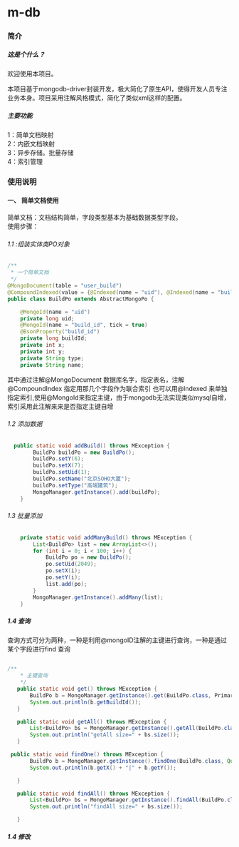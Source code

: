 # m-db

### 简介
##### 这是个什么？
欢迎使用本项目。

本项目基于mongodb-driver封装开发，极大简化了原生API，使得开发人员专注业务本身。项目采用注解风格模式，简化了类似xml这样的配置。

##### 主要功能

1：简单文档映射 \
2：内嵌文档映射 \
3：异步存储。批量存储 \
4：索引管理

### 使用说明

#### 一、 简单文档使用

简单文档：文档结构简单，字段类型基本为基础数据类型字段。\
使用步骤：
###### 1.1 :组装实体类PO对象
``` java
/**
 * 一个简单文档
 */
@MongoDocument(table = "user_build")
@CompoundIndexed(value = {@Indexed(name = "uid"), @Indexed(name = "build_id")})
public class BuildPo extends AbstractMongoPo {

    @MongoId(name = "uid")
    private long uid;
    @MongoId(name = "build_id", tick = true)
    @BsonProperty("build_id")
    private long buildId;
    private int x;
    private int y;
    private String type;
    private String name; 
``` 
其中通过注解@MongoDocument 数据库名字，指定表名，注解@CompoundIndex 指定用那几个字段作为联合索引
也可以用@Indexed 来单独指定索引,使用@MongoId来指定主键，由于mongodb无法实现类似mysql自增，索引采用此注解来来是否指定主键自增

###### 1.2 添加数据
``` java
  public static void addBuild() throws MException {
        BuildPo buildPo = new BuildPo();
        buildPo.setY(6);
        buildPo.setX(7);
        buildPo.setUid(1);
        buildPo.setName("北京SOHO大厦");
        buildPo.setType("高端建筑");
        MongoManager.getInstance().add(buildPo);
    }
``` 
###### 1.3 批量添加
```java 
    private static void addManyBuild() throws MException {
        List<BuildPo> list = new ArrayList<>();
        for (int i = 0; i < 100; i++) {
            BuildPo po = new BuildPo();
            po.setUid(2049);
            po.setX(i);
            po.setY(i);
            list.add(po);
        }
        MongoManager.getInstance().addMany(list);
    }
```
##### 1.4 查询

 查询方式可分为两种，一种是利用@mongoID注解的主键进行查询，一种是通过某个字段进行find 查询
 
 ```java 

 /**
     * 主键查询
     */
    public static void get() throws MException {
        BuildPo b = MongoManager.getInstance().get(BuildPo.class, PrimaryKey.builder("uid", 1), PrimaryKey.builder("build_id", 7));
        System.out.println(b.getBuildId());
    }

    public static void getAll() throws MException {
        List<BuildPo> bs = MongoManager.getInstance().getAll(BuildPo.class, PrimaryKey.builder("uid", 1));
        System.out.println("getAll size=" + bs.size());
    }

  public static void findOne() throws MException {
        BuildPo b = MongoManager.getInstance().findOne(BuildPo.class, Query.builder().and("uid", 1).and("build_id", 7));
        System.out.println(b.getX() + "|" + b.getY());

    }

    public static void findAll() throws MException {
        List<BuildPo> bs = MongoManager.getInstance().findAll(BuildPo.class, Query.builder().and("uid", 1).and("y", 6), QueryOptions.builder().limit(100));
        System.out.println("findAll size=" + bs.size());

    }
```
##### 1.4 修改



